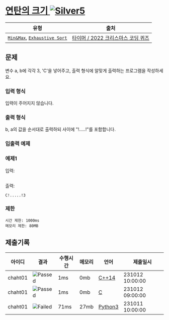 
# [연탄의 크기 ![Silver5][s5] ](https://www.codetree.ai/problems/size-of-briquette/description)

|유형|출처|
|---|---|
|[`Min&Max`](https://www.codetree.ai/training-field/search?page=1&pageSize=20&tags=Min%26Max), [`Exhaustive Sort`](https://www.codetree.ai/training-field/search?page=1&pageSize=20&tags=Exhaustive+Search)|[타이머 / 2022 크리스마스 코딩 퀴즈](https://www.codetree.ai/training-field/mock-tests)|

## 문제

변수 a, b에 각각 3, 'C'을 넣어주고, 출력 형식에 알맞게 출력하는 프로그램을 작성하세요.

### 입력 형식

입력이 주어지지 않습니다.

### 출력 형식

b, a의 값을 순서대로 출력하되 사이에 "!.....!"를 포함합니다.

### 입출력 예제

### 예제1
입력:
```
```

출력:
```
C!.....!3
```

### 제한
```
시간 제한: 1000ms
메모리 제한: 80MB
```


## 제출기록

|아이디|결과|수행시간|메모리|언어|제출일시|
|---|---|---|---|---|---|
|chaht01|![Passed][passed]|1ms|0mb|[C++14](([231012/five/five.py](https://github.com/chaht01/codetree-TILs/blob/ab41844ad9143e037bc6791ed7e23be29f3f6319/231012/five/five.py)))|231012&emsp;10:00:00|
|chaht01|![Passed][passed]|1ms|0mb|[C](([231012/five/five.py](https://github.com/chaht01/codetree-TILs/blob/ab41844ad9143e037bc6791ed7e23be29f3f6319/231012/five/five.py)))|231012&emsp;09:00:00|
|chaht01|![Failed][failed]|71ms|27mb|[Python3](([231012/five/five.py](https://github.com/chaht01/codetree-TILs/blob/ab41844ad9143e037bc6791ed7e23be29f3f6319/231012/five/five.py)))|231011&emsp;10:00:00|


[b5]: https://img.shields.io/badge/Bronze_5-%235D3E31.svg
[b4]: https://img.shields.io/badge/Bronze_4-%235D3E31.svg
[b3]: https://img.shields.io/badge/Bronze_3-%235D3E31.svg
[b2]: https://img.shields.io/badge/Bronze_2-%235D3E31.svg
[b1]: https://img.shields.io/badge/Bronze_1-%235D3E31.svg
[s5]: https://img.shields.io/badge/Silver_5-%23394960.svg
[s4]: https://img.shields.io/badge/Silver_4-%23394960.svg
[s3]: https://img.shields.io/badge/Silver_3-%23394960.svg
[s2]: https://img.shields.io/badge/Silver_2-%23394960.svg
[s1]: https://img.shields.io/badge/Silver_1-%23394960.svg
[g5]: https://img.shields.io/badge/Gold_5-%23FFC433.svg
[g4]: https://img.shields.io/badge/Gold_4-%23FFC433.svg
[g3]: https://img.shields.io/badge/Gold_3-%23FFC433.svg
[g2]: https://img.shields.io/badge/Gold_2-%23FFC433.svg
[g1]: https://img.shields.io/badge/Gold_1-%23FFC433.svg
[p5]: https://img.shields.io/badge/Platinum_5-%2376DDD8.svg
[p4]: https://img.shields.io/badge/Platinum_4-%2376DDD8.svg
[p3]: https://img.shields.io/badge/Platinum_3-%2376DDD8.svg
[p2]: https://img.shields.io/badge/Platinum_2-%2376DDD8.svg
[p1]: https://img.shields.io/badge/Platinum_1-%2376DDD8.svg
[passed]: https://img.shields.io/badge/Passed-%23009D27.svg
[failed]: https://img.shields.io/badge/Failed-%23D24D57.svg
[easy]: https://img.shields.io/badge/쉬움-%235cb85c.svg?for-the-badge
[medium]: https://img.shields.io/badge/보통-%23FFC433.svg?for-the-badge
[hard]: https://img.shields.io/badge/어려움-%23D24D57.svg?for-the-badge